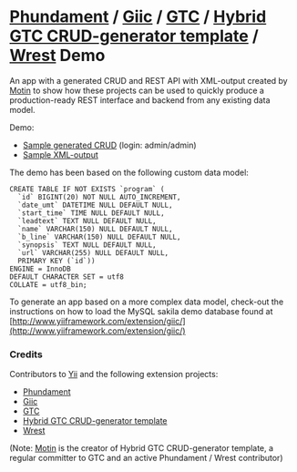 [Phundament](http://phundament.com) / [Giic](http://www.yiiframework.com/extension/giic/) / [GTC](https://github.com/schmunk42/gii-template-collection) / [Hybrid GTC CRUD-generator template](https://github.com/schmunk42/gii-template-collection/tree/develop/fullCrud/templates/hybrid) / [Wrest](https://github.com/weavora/wrest) Demo
==========

An app with a generated CRUD and REST API with XML-output created by [Motin](http://github.com/motin) to show how these projects can be used to quickly produce a production-ready REST interface and backend from any existing data model.

Demo:

 * [Sample generated CRUD](http://yiiamplified.com/giic-gtc-hybrid-template-demo/program) (login: admin/admin)
 * [Sample XML-output](http://yiiamplified.com/giic-gtc-hybrid-template-demo/api/program/list)

The demo has been based on the following custom data model:

    CREATE TABLE IF NOT EXISTS `program` (
      `id` BIGINT(20) NOT NULL AUTO_INCREMENT,
      `date_umt` DATETIME NULL DEFAULT NULL,
      `start_time` TIME NULL DEFAULT NULL,
      `leadtext` TEXT NULL DEFAULT NULL,
      `name` VARCHAR(150) NULL DEFAULT NULL,
      `b_line` VARCHAR(150) NULL DEFAULT NULL,
      `synopsis` TEXT NULL DEFAULT NULL,
      `url` VARCHAR(255) NULL DEFAULT NULL,
      PRIMARY KEY (`id`))
    ENGINE = InnoDB
    DEFAULT CHARACTER SET = utf8
    COLLATE = utf8_bin;
To generate an app based on a more complex data model, check-out the instructions on how to load the MySQL sakila demo database found at [http://www.yiiframework.com/extension/giic/](http://www.yiiframework.com/extension/giic/)

### Credits

Contributors to [Yii](http://yiiframework.com) and the following extension projects:

 * [Phundament](http://phundament.com)
 * [Giic](http://www.yiiframework.com/extension/giic/)
 * [GTC](https://github.com/schmunk42/gii-template-collection)
 * [Hybrid GTC CRUD-generator template](https://github.com/schmunk42/gii-template-collection/tree/develop/fullCrud/templates/hybrid)
 * [Wrest](https://github.com/weavora/wrest)

(Note: [Motin](http://github.com/motin) is the creator of Hybrid GTC CRUD-generator template, a regular committer to GTC and an active Phundament / Wrest contributor)